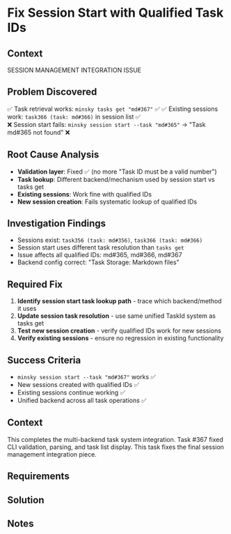 # Fix Session Start with Qualified Task IDs

## Context

SESSION MANAGEMENT INTEGRATION ISSUE

## Problem Discovered

✅ Task retrieval works: `minsky tasks get "md#367"` ✅
✅ Existing sessions work: `task366 (task: md#366)` in session list ✅  
❌ Session start fails: `minsky session start --task "md#365"` → "Task md#365 not found" ❌

## Root Cause Analysis

- **Validation layer**: Fixed ✅ (no more "Task ID must be a valid number")
- **Task lookup**: Different backend/mechanism used by session start vs tasks get
- **Existing sessions**: Work fine with qualified IDs
- **New session creation**: Fails systematic lookup of qualified IDs

## Investigation Findings

- Sessions exist: `task356 (task: md#356)`, `task366 (task: md#366)`
- Session start uses different task resolution than `tasks get`
- Issue affects all qualified IDs: md#365, md#366, md#367
- Backend config correct: "Task Storage: Markdown files"

## Required Fix

1. **Identify session start task lookup path** - trace which backend/method it uses
2. **Update session task resolution** - use same unified TaskId system as tasks get
3. **Test new session creation** - verify qualified IDs work for new sessions
4. **Verify existing sessions** - ensure no regression in existing functionality

## Success Criteria

- `minsky session start --task "md#367"` works ✅
- New sessions created with qualified IDs ✅
- Existing sessions continue working ✅
- Unified backend across all task operations ✅

## Context

This completes the multi-backend task system integration. Task #367 fixed CLI validation, parsing, and task list display. This task fixes the final session management integration piece.

## Requirements

## Solution

## Notes
